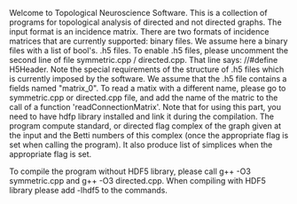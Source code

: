 Welcome to Topological Neuroscience Software.
This is a collection of programs for topological analysis of directed and not directed graphs. The input format is an incidence matrix. There are two formats of incidence matrices that are currently supported:
binary files. We assume here a binary files with a list of bool's.
.h5 files. To enable .h5 files, please uncomment the second line of file symmetric.cpp / directed.cpp. That line says: //#define H5Header. Note the special requirements of the structure of .h5 files which is currently imposed by the software. We assume that the .h5 file contains a fields named "matrix_0". To read a matix with a different name, please go to symmetric.cpp or directed.cpp file, and add the name of the matric to the call of a function 'readConnectionMatrix'. Note that for using this part, you need to have hdfp library installed and link it during the compilation.
The program compute standard, or directed flag complex of the graph given at the input and the Betti numbers of this complex (once the appropriate flag is set when calling the program). It also produce list of simplices when the appropriate flag is set.

To compile the program without HDF5 library, please call g++ -O3 symmetric.cpp and g++ -O3 directed.cpp. When compiling with HDF5 library please add -lhdf5 to the commands.
